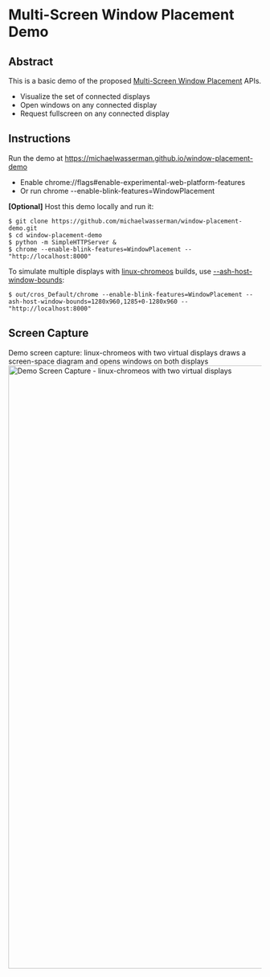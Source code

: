 # Multi-Screen Window Placement Demo

## Abstract

This is a basic demo of the proposed
[Multi-Screen Window Placement](https://github.com/webscreens/window-placement) APIs.
* Visualize the set of connected displays
* Open windows on any connected display
* Request fullscreen on any connected display

## Instructions

Run the demo at https://michaelwasserman.github.io/window-placement-demo
* Enable chrome://flags#enable-experimental-web-platform-features
* Or run chrome --enable-blink-features=WindowPlacement

**[Optional]** Host this demo locally and run it:
```console
$ git clone https://github.com/michaelwasserman/window-placement-demo.git
$ cd window-placement-demo
$ python -m SimpleHTTPServer &
$ chrome --enable-blink-features=WindowPlacement -- "http://localhost:8000"
```

To simulate multiple displays with
[linux-chromeos](https://chromium.googlesource.com/chromiumos/docs/+/master/simple_chrome_workflow.md)
builds, use
[--ash-host-window-bounds](https://cs.chromium.org/chromium/src/ui/display/display_switches.cc?type=cs&q=ash-host-window-bounds&sq=package:chromium&g=0&l=34-40):
```console
$ out/cros_Default/chrome --enable-blink-features=WindowPlacement --ash-host-window-bounds=1280x960,1285+0-1280x960 -- "http://localhost:8000"
```

## Screen Capture

Demo screen capture: linux-chromeos with two virtual displays draws a screen-space diagram and opens windows on both displays<br>
<a href="demo_screen_capture.webm"><img src="demo_screen_capture.png" alt="Demo Screen Capture - linux-chromeos with two virtual displays" width="1200"></a>
